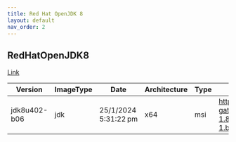 ```yaml
---
title: Red Hat OpenJDK 8
layout: default
nav_order: 2
---
```


## RedHatOpenJDK8

[Link](https://developers.redhat.com/products/openjdk/overview)

| Version      | ImageType | Date                 | Architecture | Type | URI                                                                                                                                               |
| ------------ | --------- | -------------------- | ------------ | ---- | ------------------------------------------------------------------------------------------------------------------------------------------------- |
| jdk8u402-b06 | jdk       | 25/1/2024 5:31:22 pm | x64          | msi  | https://developers.redhat.com/content-gateway/file/pub/openjdk/adoptium/January_2024/java-1.8.0-openjdk-1.8.0.402-1.b06.redhat.windows.x86_64.msi |
